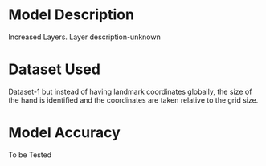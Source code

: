 # Model Description

Increased Layers. Layer description-unknown

# Dataset Used

Dataset-1 but instead of having landmark coordinates globally, the size of the hand is identified and the coordinates are taken relative to the grid size.

# Model Accuracy

To be Tested
